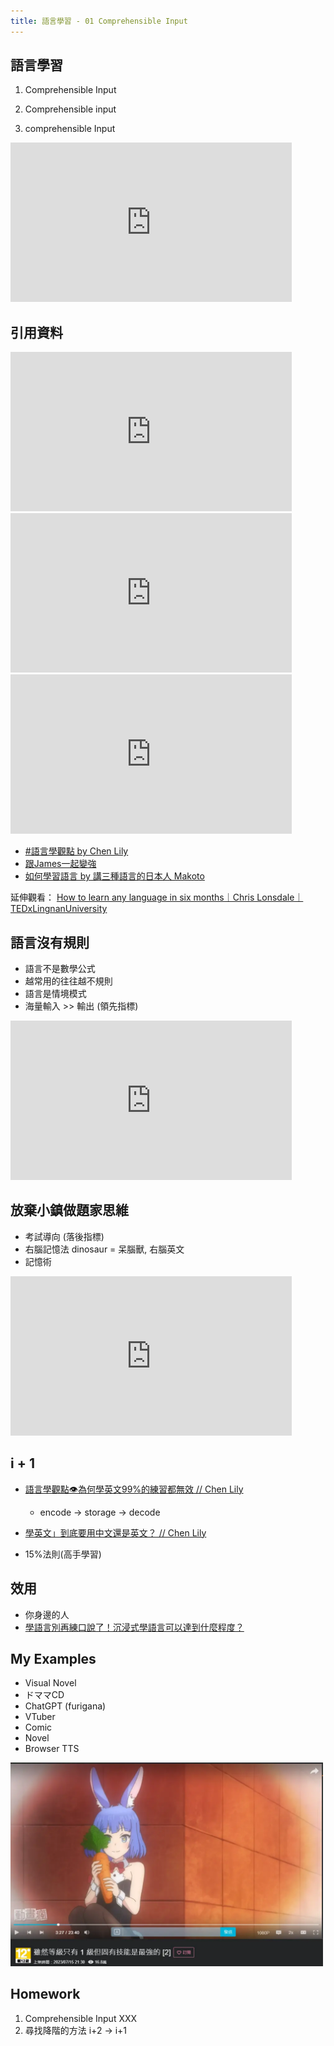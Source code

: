 ```yaml
---
title: 語言學習 - 01 Comprehensible Input
---
```


<div class="slide">

## 語言學習

1. Comprehensible Input

2. Comprehensible input

3. comprehensible Input

<iframe width="450" height="255" src="https://www.youtube.com/embed/NiTsduRreug" title=" Stephen Krashen on Language Acquisition " frameborder="0" ></iframe>

</div>

<div class="slide">

## 引用資料
 
<iframe width="450" height="255" src="https://www.youtube.com/embed/BxMmsdgRrHs" title="【科學實證】看影片學英文的方法! 要開字幕嗎? 怎麼選影片? " frameborder="0" ></iframe>

<iframe width="450" height="255" src="https://www.youtube.com/embed/z4ozspuMxiA" title="初學者不看會後悔的學語言方法" frameborder="0" ></iframe>

<iframe width="450" height="255" src="https://www.youtube.com/embed/3z4k5WEDWQM" title="學習語言很重要的理論/Comprehensible Input" frameborder="0" ></iframe>

* [#語言學觀點 by Chen Lily](https://www.youtube.com/playlist?list=PL7O84OhN72d6jBPUTKDw8MrbeNpGWMBo9)
* [跟James一起變強](https://www.youtube.com/@james-clips/videos)
* [如何學習語言 by 講三種語言的日本人 Makoto](https://www.youtube.com/playlist?list=PLeuIf4OgJRdozjMbStINRYde0Az1t_iQc)

延伸觀看： [How to learn any language in six months｜Chris Lonsdale｜TEDxLingnanUniversity](https://www.youtube.com/watch?v=d0yGdNEWdn0)

</div>


<div class="slide">

## 語言沒有規則

* 語言不是數學公式
* 越常用的往往越不規則
* 語言是情境模式
* 海量輸入 >> 輸出 (領先指標)

<iframe width="450" height="255" src="https://www.youtube.com/embed/0U2q0z3cr8w" title="為什麼不要學太多文法？學文法的壞處" frameborder="0" ></iframe>

</div>

<div class="slide">

## 放棄小鎮做題家思維

* 考試導向 (落後指標)
* 右腦記憶法 dinosaur = 呆腦獸, 右腦英文
* 記憶術

<iframe width="450" height="255" src="https://www.youtube.com/embed/8LGp_ZGKPSY" title="文法基礎強，聽力閱讀很吃力，該如何突破瓶頸，繼續進步？" frameborder="0" ></iframe>

</div>

<div class="slide">

## i + 1

* [語言學觀點👁為何學英文99%的練習都無效 // Chen Lily](https://www.youtube.com/watch?v=jRjBUbxQ0O0)
  * encode -> storage -> decode
* [學英文」到底要用中文還是英文？ // Chen Lily](https://www.youtube.com/watch?v=Y2CLfJnLBIE)

* 15%法則(高手學習)

</div>


<div class="slide">

## 效用

* 你身邊的人
* [學語言別再練口說了！沉浸式學語言可以達到什麼程度？](https://www.youtube.com/watch?v=Q9NRct8e6DE)

</div>


<div class="slide">

## My Examples
* Visual Novel
* ドママCD
* ChatGPT (furigana)
* VTuber
* Comic
* Novel
* Browser TTS

<img src="./Ninjin.webp" width="500">

</div>


<div class="slide">

## Homework

1. Comprehensible Input XXX
2. 尋找降階的方法 i+2 -> i+1

</div>
